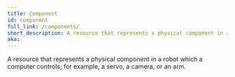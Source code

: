```yaml
---
title: Component
id: component
full_link: /components/
short_description: A resource that represents a physical component in a robot which a computer controls; for example, a servo, a camera, or an arm.
aka:
---
```


A resource that represents a physical component in a robot which a computer controls; for example, a servo, a camera, or an arm.
